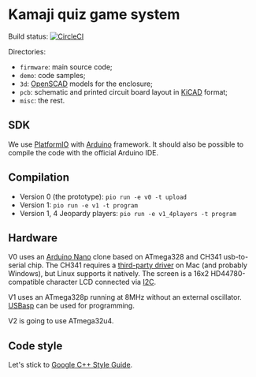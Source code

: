 # Kamaji quiz game system

Build status: [![CircleCI](https://circleci.com/gh/iley/kamaji.svg?style=svg)](https://circleci.com/gh/iley/kamaji)

Directories:

* `firmware`: main source code;
* `demo`: code samples;
* `3d`: [OpenSCAD](http://www.openscad.org/) models for the enclosure;
* `pcb`: schematic and printed circuit board layout in [KiCAD](http://kicad-pcb.org/) format;
* `misc`: the rest.

## SDK

We use [PlatformIO](http://platformio.org) with
[Arduino](http://platformio.org/frameworks/arduino) framework. It should also
be possible to compile the code with the official Arduino IDE.

## Compilation

* Version 0 (the prototype): `pio run -e v0 -t upload`
* Version 1: `pio run -e v1 -t program`
* Version 1, 4 Jeopardy players: `pio run -e v1_4players -t program`

## Hardware

V0 uses an [Arduino Nano](https://store.arduino.cc/arduino-nano) clone based on
ATmega328 and CH341 usb-to-serial chip. The CH341 requires a [third-party
driver](https://blog.sengotta.net/signed-mac-os-driver-for-winchiphead-ch340-serial-bridge/)
on Mac (and probably Windows), but Linux supports it natively. The screen is a
16x2 HD44780-compatible character LCD connected via
[I2C](https://en.wikipedia.org/wiki/I%C2%B2C).

V1 uses an ATmega328p running at 8MHz without an external oscillator.
[USBasp](http://www.fischl.de/usbasp/) can be used for programming.

V2 is going to use ATmega32u4.


## Code style

Let's stick to [Google C++ Style Guide](https://google.github.io/styleguide/cppguide.html).
